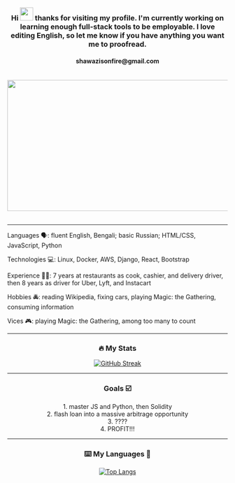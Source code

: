 <div align="center"> <h3> Hi <img src="https://media.giphy.com/media/hvRJCLFzcasrR4ia7z/giphy.gif" width="30px"/> thanks for visiting my profile. I'm currently working on learning enough full-stack tools to be employable. I love editing English, so let me know if you have anything you want me to proofread. </h3>
<div align="center"> <h4> shawazisonfire@gmail.com </h4> 
</div>
<br>
<div align="center">
  <img src="https://media.giphy.com/media/dWesBcTLavkZuG35MI/giphy.gif" width="600" height="300"/>
</div>
<br>
<hr>
  
<div align="left">
Languages 🗣️: fluent English, Bengali; basic Russian;  HTML/CSS, JavaScript, Python

Technologies 💻: Linux, Docker, AWS, Django, React, Bootstrap

Experience 👷‍♂️: 7 years at restaurants as cook, cashier, and delivery driver, then 8 years as driver for Uber, Lyft, and Instacart

Hobbies 🚔: reading Wikipedia, fixing cars, playing Magic: the Gathering, consuming information

Vices 🎮: playing Magic: the Gathering, among too many to count

</div>
  
---

### 🔥 My Stats 
 [![GitHub Streak](http://github-readme-streak-stats.herokuapp.com?user=shawazi&theme=dark)](https://git.io/streak-stats) 
 <br>
 <hr>
 
<h3> Goals ☑️ </h3>
1. master JS and Python, then Solidity
<br/>
2. flash loan into a massive arbitrage opportunity
<br/>
3. ????
<br/>
4. PROFIT!!!
<br/>

---

### ⌨️ My Languages 📢
  [![Top Langs](https://github-readme-stats.vercel.app/api/top-langs/?username=shawazi&theme=dracula )](https://github.com/shawazi/github-readme-stats)
